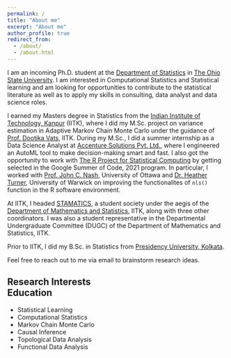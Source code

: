```yaml
---
permalink: /
title: "About me"
excerpt: "About me"
author_profile: true
redirect_from: 
  - /about/
  - /about.html
---
```


I am an incoming Ph.D. student at the [Department of Statistics](https://stat.osu.edu/) in [The Ohio State University](https://osu.edu/). I am interested in Computational Statistics and Statistical learning and am looking for opportunities to contribute to the statistical literature as well as to apply my skills in consulting, data analyst and data science roles.

I earned my Masters degree in Statistics from the [Indian Institute of Technology, Kanpur](https://www.iitk.ac.in/) (IITK), where I did my M.Sc. project on variance estimation in Adaptive Markov Chain Monte Carlo under the guidance of [Prof. Dootika Vats](https://dvats.github.io/), IITK. During my M.Sc., I did a summer internship as a Data Science Analyst at [Accenture Solutions Pvt. Ltd.](https://www.accenture.com/in-en), where I engineered an AutoML tool to make decision-making smart and fast.  I also got the opportunity to work with [The R Project for Statistical Computing](https://www.r-project.org/) by getting selected in the Google Summer of Code, 2021 program. In particular, I worked with [Prof. John C. Nash](https://nashjc.github.io/about/), University of Ottawa and [Dr. Heather Turner](https://www.heatherturner.net/), University of Warwick on improving the functionalites of `nls()` function in the R software environment.

At IITK, I headed [STAMATICS](https://stamatics.github.io/), a student society under the aegis of the [Department of Mathematics and Statistics](https://www.iitk.ac.in/math/), IITK, along with three other coordinators. I was also a student representative in the Departmental Undergraduate Committee (DUGC) of the Department of Mathematics and Statistics, IITK.

Prior to IITK, I did my B.Sc. in Statistics from [Presidency University, Kolkata](https://www.presiuniv.ac.in/).

Feel free to reach out to me via email to brainstorm research ideas.

Research Interests &nbsp; &nbsp; &nbsp; &nbsp; &nbsp;  &nbsp; &nbsp; &nbsp; &nbsp; &nbsp;  &nbsp; &nbsp; &nbsp; &nbsp; &nbsp;  &nbsp; &nbsp; &nbsp; &nbsp; &nbsp;  &nbsp; &nbsp; &nbsp; &nbsp; &nbsp;  &nbsp; &nbsp; &nbsp; &nbsp; &nbsp; &nbsp; Education
----------------
- Statistical Learning
- Computational Statistics
- Markov Chain Monte Carlo
- Causal Inference
- Topological Data Analysis
- Functional Data Analysis
